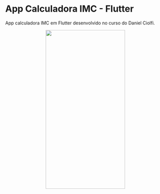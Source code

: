 # App Calculadora IMC - Flutter

App calculadora IMC em Flutter desenvolvido no curso do Daniel Ciolfi. 


<p align="center">
 <img src="https://imgur.com/zaAjOxk.gif" width="250" height="500" />
</p>

